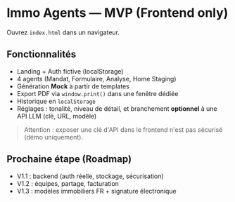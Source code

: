 # Immo Agents — MVP (Frontend only)

Ouvrez `index.html` dans un navigateur.

## Fonctionnalités
- Landing + Auth fictive (localStorage)
- 4 agents (Mandat, Formulaire, Analyse, Home Staging)
- Génération **Mock** à partir de templates
- Export PDF via `window.print()` dans une fenêtre dédiée
- Historique en `localStorage`
- Réglages : tonalité, niveau de détail, et branchement **optionnel** à une API LLM (clé, URL, modèle)

> Attention : exposer une clé d'API dans le frontend n'est pas sécurisé (démo uniquement).

## Prochaine étape (Roadmap)
- V1.1 : backend (auth réelle, stockage, sécurisation)
- V1.2 : équipes, partage, facturation
- V1.3 : modèles immobiliers FR + signature électronique


